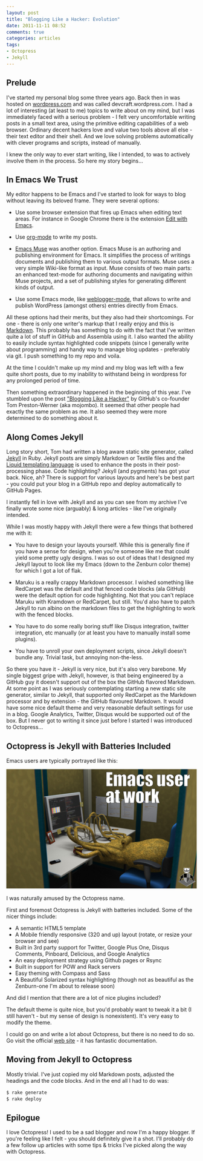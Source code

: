 ```yaml
---
layout: post
title: "Blogging Like a Hacker: Evolution"
date: 2011-11-11 08:52
comments: true
categories: articles
tags:
- Octopress
- Jekyll
---
```


## Prelude

I've started my personal blog some three years ago. Back then in was
hosted on [wordpress.com](http://wordpress.com) and was called
devcraft.wordpress.com. I had a lot of interesting (at least to me)
topics to write about on my mind, but I was immediately faced with a
serious problem - I felt very uncomfortable writing posts in a small
text area, using the primitive editing capabilities of a web
browser. Ordinary decent hackers love and value two tools above all
else - their text editor and their shell. And we love solving problems
automatically with clever programs and scripts, instead of manually.

I knew the only way to ever start writing, like I intended, to was to
actively involve them in the process. So here my story begins...

<!--more-->

## In Emacs We Trust

My editor happens to be Emacs and I've started to look for ways to
blog without leaving its beloved frame. They were several options:

* Use some browser extension that fires up Emacs when editing text
  areas. For instance in Google Chrome there is the extension
  [Edit with Emacs](https://chrome.google.com/webstore/detail/ljobjlafonikaiipfkggjbhkghgicgoh).

* Use [org-mode](http://orgmode.org/worg/org-blog-wiki.html) to write my posts.

* [Emacs Muse](http://mwolson.org/projects/EmacsMuse.html) was another
  option. Emacs Muse is an authoring and publishing environment for
  Emacs. It simplifies the process of writings documents and
  publishing them to various output formats. Muse uses a very simple
  Wiki-like format as input. Muse consists of two main parts: an
  enhanced text-mode for authoring documents and navigating within
  Muse projects, and a set of publishing styles for generating
  different kinds of output.

* Use some Emacs mode, like
[weblogger-mode](http://www.emacswiki.org/emacs/WebloggerMode), that
allows to write and publish WordPress (amongst others) entries directly from Emacs.

All these options had their merits, but they also had their
shortcomings. For one - there is only one writer's markup that I
really enjoy and this is [Markdown](http://daringfireball.net/projects/markdown/). This probably has something to do
with the fact that I've written quite a lot of stuff in GitHub and
Assembla using it. I also wanted the ability to easily include syntax
highlighted code snippets (since I generally write about programming)
and handy way to manage blog updates - preferably via git. I push
something to my repo and voila.

At the time I couldn't make up my mind and my blog was left with a few
quite short posts, due to my inability to withstand being in wordpress
for any prolonged period of time.

Then something extraordinary happened in the beginning of this
year. I've stumbled upon the post
["Blogging Like a Hacker"](http://tom.preston-werner.com/2008/11/17/blogging-like-a-hacker.html)
by GitHub's co-founder Tom Preston-Werner (aka mojombo). It seemed
that other people had exactly the same problem as me. It also seemed
they were more determined to do something about it.

## Along Comes Jekyll

Long story short, Tom had written a blog aware static site generator,
called [Jekyll](https://github.com/mojombo/jekyll) in Ruby. Jekyll
posts are simply Markdown or Textile files and the
[Liquid templating language](http://liquidmarkup.org/) is used to
enhance the posts in their post-processing phase. Code highlighting?
Jekyll (and pygments) has got your back. Nice, ah? There is
support for various layouts and here's be best part - you could put
your blog in a GitHub repo and deploy automatically to GitHub Pages.

I instantly fell in love with Jekyll and as you can see from my
archive I've finally wrote some nice (arguably) & long articles - like I've
originally intended.

While I was mostly happy with Jekyll there were a few things that
bothered me with it:

* You have to design your layouts yourself. While this is generally
  fine if you have a sense for design, when you're someone like me
  that could yield some pretty ugly designs. I was so out of ideas
  that I designed my Jekyll layout to look like my Emacs (down to the
  Zenburn color theme) for which I got a lot of flak.

* Maruku is a really crappy Markdown processor. I wished something
  like RedCarpet was the default and that fenced code blocks (ala
  GitHub) were the default option for code highlighting. Not that you
  can't replace Maruku with Kramdown or RedCarpet, but still. You'd
  also have to patch Jekyll to run albino on the markdown files to get
  the highlighting to work with the fenced blocks.

* You have to do some really boring stuff like Disqus integration,
  twitter integration, etc manually (or at least you have to manually
  install some plugins).

* You have to unroll your own deployment scripts, since Jekyll doesn't
bundle any. Trivial task, but annoying non-the-less.

So there you have it - Jekyll is very nice, but it's also very
barebone. My single biggest gripe with Jekyll, however, is that being
engineered by a GitHub guy it doesn't support out of the box the
GitHub flavored Markdown. At some point as I was seriously
contemplating starting a new static site generator, similar to Jekyll,
that supported only RedCarpet as the Markdown processor and by
extension - the GitHub flavoured Markdown. It would have some nice
default theme and very reasonable default settings for use in a
blog. Google Analytics, Twitter, Disqus would be supported out of the
box. But I never got to writing it since just before I started I was
introduced to Octopress...

## Octopress is Jekyll with Batteries Included

Emacs users are typically portrayed like this:

![Emacs User](/images/articles/emacs_user.jpg)

I was naturally amused by the Octopress name.

First and foremost Octopress is Jekyll with batteries included. Some
of the nicer things include:

* A semantic HTML5 template
* A Mobile friendly responsive (320 and up) layout (rotate, or resize your browser and see)
* Built in 3rd party support for Twitter, Google Plus One, Disqus Comments, Pinboard, Delicious, and Google Analytics
* An easy deployment strategy using Github pages or Rsync
* Built in support for POW and Rack servers
* Easy theming with Compass and Sass
* A Beautiful Solarized syntax highlighting (though not as beautiful
  as the Zenburn-one I'm about to release soon)

And did I mention that there are a lot of nice plugins included?

The default theme is quite nice, but you'd probably want to tweak it a
bit (I still haven't - but my sense of design is nonexistent). It's
very easy to modify the theme.

I could go on and write a lot about Octopress, but there is no need to
do so. Go visit the official [web site](http://octopress.org) - it has fantastic
documentation.

## Moving from Jekyll to Octopress

Mostly trivial. I've just copied my old Markdown posts, adjusted the
headings and the code blocks. And in the end all I had to do was:

``` bash
$ rake generate
$ rake deploy
```

## Epilogue

I love Octopress! I used to be a sad blogger and now I'm a happy
blogger. If you're feeling like I felt - you should definitely give it
a shot. I'll probably do a few follow up articles with some tips &
tricks I've picked along the way with Octopress.
